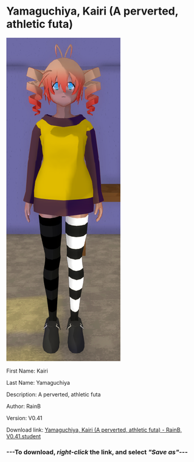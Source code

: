 # Yamaguchiya, Kairi (A perverted, athletic futa)

<img src = "https://raw.githubusercontent.com/Arbiter1223/Daigaku-Gurashi-Custom-Students/master/Students/Files/Yamaguchiya%2C%20Kairi%20(A%20perverted%2C%20athletic%20futa).png">

First Name: Kairi

Last Name: Yamaguchiya

Description: A perverted, athletic futa

Author: RainB

Version: V0.41

Download link: <a href="https://raw.githubusercontent.com/Arbiter1223/Daigaku-Gurashi-Custom-Students/master/Students/Files/Yamaguchiya%2C%20Kairi%20(A%20perverted%2C%20athletic%20futa)%20-%20RainB%2C%20V0.41.student">Yamaguchiya, Kairi (A perverted, athletic futa) - RainB, V0.41.student</a>

### ---**To download, _right-click_ the link, and select _"Save as"_**---
